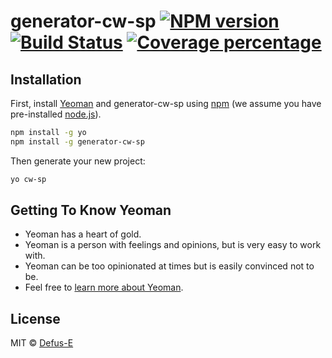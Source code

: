 # generator-cw-sp [![NPM version][npm-image]][npm-url] [![Build Status][travis-image]][travis-url] [![Coverage percentage][coveralls-image]][coveralls-url]

## Installation

First, install [Yeoman](http://yeoman.io) and generator-cw-sp using [npm](https://www.npmjs.com/) (we assume you have pre-installed [node.js](https://nodejs.org/)).

```bash
npm install -g yo
npm install -g generator-cw-sp
```

Then generate your new project:

```bash
yo cw-sp
```

## Getting To Know Yeoman

 * Yeoman has a heart of gold.
 * Yeoman is a person with feelings and opinions, but is very easy to work with.
 * Yeoman can be too opinionated at times but is easily convinced not to be.
 * Feel free to [learn more about Yeoman](http://yeoman.io/).

## License

MIT © [Defus-E](https://github.com/Defus-E)


[npm-image]: https://badge.fury.io/js/generator-cw-sp.svg
[npm-url]: https://npmjs.org/package/generator-cw-sp
[travis-image]: https://travis-ci.com/creawavestudio/generator-cw-sp.svg?branch=master
[travis-url]: https://travis-ci.com/creawavestudio/generator-cw-sp
[daviddm-image]: https://david-dm.org/creawavestudio/generator-cw-sp.svg?theme=shields.io
[daviddm-url]: https://david-dm.org/creawavestudio/generator-cw-sp
[coveralls-image]: https://coveralls.io/repos/github/creawavestudio/generator-cw-sp/badge.svg?branch=master
[coveralls-url]: https://coveralls.io/github/creawavestudio/generator-cw-sp?branch=master
